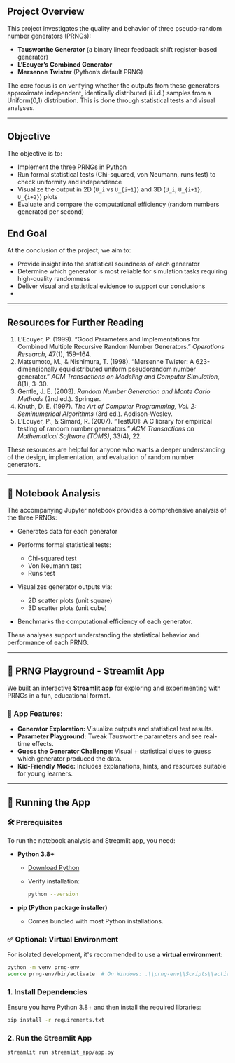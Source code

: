 ## Project Overview

This project investigates the quality and behavior of three pseudo-random number generators (PRNGs):

- **Tausworthe Generator** (a binary linear feedback shift register-based generator)
- **L’Ecuyer’s Combined Generator**
- **Mersenne Twister** (Python’s default PRNG)

The core focus is on verifying whether the outputs from these generators approximate independent, identically distributed (i.i.d.) samples from a Uniform(0,1) distribution. This is done through statistical tests and visual analyses.

---

## Objective

The objective is to:

- Implement the three PRNGs in Python  
- Run formal statistical tests (Chi-squared, von Neumann, runs test) to check uniformity and independence  
- Visualize the output in 2D (`U_i` vs `U_{i+1}`) and 3D (`U_i`, `U_{i+1}`, `U_{i+2}`) plots  
- Evaluate and compare the computational efficiency (random numbers generated per second)

## End Goal

At the conclusion of the project, we aim to:

- Provide insight into the statistical soundness of each generator  
- Determine which generator is most reliable for simulation tasks requiring high-quality randomness  
- Deliver visual and statistical evidence to support our conclusions
- 
---

## Resources for Further Reading

1. L’Ecuyer, P. (1999). “Good Parameters and Implementations for Combined Multiple Recursive Random Number Generators.” *Operations Research*, 47(1), 159–164.  
2. Matsumoto, M., & Nishimura, T. (1998). “Mersenne Twister: A 623-dimensionally equidistributed uniform pseudorandom number generator.” *ACM Transactions on Modeling and Computer Simulation*, 8(1), 3–30.  
3. Gentle, J. E. (2003). *Random Number Generation and Monte Carlo Methods* (2nd ed.). Springer.  
4. Knuth, D. E. (1997). *The Art of Computer Programming, Vol. 2: Seminumerical Algorithms* (3rd ed.). Addison-Wesley.  
5. L’Ecuyer, P., & Simard, R. (2007). “TestU01: A C library for empirical testing of random number generators.” *ACM Transactions on Mathematical Software (TOMS)*, 33(4), 22.  

These resources are helpful for anyone who wants a deeper understanding of the design, implementation, and evaluation of random number generators.

---

## 📓 Notebook Analysis

The accompanying Jupyter notebook provides a comprehensive analysis of the three PRNGs:

* Generates data for each generator
* Performs formal statistical tests:

  * Chi-squared test
  * Von Neumann test
  * Runs test
* Visualizes generator outputs via:

  * 2D scatter plots (unit square)
  * 3D scatter plots (unit cube)
* Benchmarks the computational efficiency of each generator.

These analyses support understanding the statistical behavior and performance of each PRNG.

---

## 🎈 PRNG Playground - Streamlit App

We built an interactive **Streamlit app** for exploring and experimenting with PRNGs in a fun, educational format.

### 🧩 App Features:

* **Generator Exploration:** Visualize outputs and statistical test results.
* **Parameter Playground:** Tweak Tausworthe parameters and see real-time effects.
* **Guess the Generator Challenge:** Visual + statistical clues to guess which generator produced the data.
* **Kid-Friendly Mode:** Includes explanations, hints, and resources suitable for young learners.

---

## 🚀 Running the App

### 🛠️ Prerequisites

To run the notebook analysis and Streamlit app, you need:

* **Python 3.8+**

  * [Download Python](https://www.python.org/downloads/)
  * Verify installation:

    ```bash
    python --version
    ```

* **pip (Python package installer)**

  * Comes bundled with most Python installations.

### ✅ Optional: Virtual Environment

For isolated development, it's recommended to use a **virtual environment**:

```bash
python -m venv prng-env
source prng-env/bin/activate  # On Windows: .\\prng-env\\Scripts\\activate
```

### 1. **Install Dependencies**

Ensure you have Python 3.8+ and then install the required libraries:

```bash
pip install -r requirements.txt
```

### 2. **Run the Streamlit App**

```bash
streamlit run streamlit_app/app.py
```


